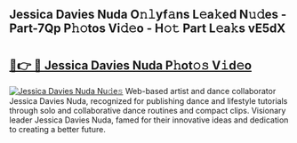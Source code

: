 ## Jessica Davies Nuda O𝚗𝚕yf𝚊ns L𝚎a𝚔ed N𝚞𝚍es - Part-7Qp P𝚑𝚘tos Vi𝚍𝚎o - H𝚘𝚝 Part L𝚎a𝚔s vE5dX

# <h2><a href="http://kfbrlj.oniu.top/?m=Jessica+Davies+Nuda">🔗👉 🔴 Jessica Davies Nuda P𝚑ot𝚘𝚜 V𝚒d𝚎o</a></h2>

[![Jessica Davies Nuda Nu𝚍e𝚜](https://i.imgur.com/0qMVB7G.gif)](http://kfbrlj.oniu.top/?m=Jessica+Davies+Nuda)
Web-based artist and dance collaborator Jessica Davies Nuda, recognized for publishing dance and lifestyle tutorials through solo and collaborative dance routines and compact clips. Visionary leader Jessica Davies Nuda, famed for their innovative ideas and dedication to creating a better future.  
